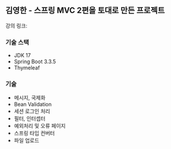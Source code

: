 ## 김영한 - 스프링 MVC 2편을 토대로 만든 프로젝트
강의 링크: 

### 기술 스택
<ul>
  <li>JDK 17</li>
  <li>Spring Boot 3.3.5</li>
  <li>Thymeleaf</li>
</ul>

### 기술
<ul>
  <li>메시지, 국제화</li>
  <li>Bean Validation</li>
  <li>세션 로그인 처리</li>
  <li>필터, 인터셉터</li>
  <li>예외처리 및 오류 페이지</li>
  <li>스프링 타입 컨버터</li>
  <li>파일 업로드</li>
</ul>
